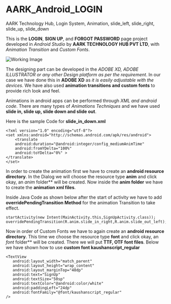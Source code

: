# AARK_Android_LOGIN
AARK Technology Hub, Login System, Animation, slide_left, slide_right, slide_up, slide_down 

This is the **LOGIN**, **SIGN UP**, and **FORGOT PASSWORD** page project developed in *Android Studio* by **AARK TECHNOLOGY HUB PVT LTD**,
with *Animation Transition* and *Custom Fonts*.

![Working Image](http://aarktechub.com/img/AARK-Login-system-vid.gif)

The designing part can be developed in the *ADOBE XD, ADOBE
ILLUSTRATOR or any other Design platform as per the requirement*. In our case
we have done this in **ADOBE XD** as *it is easily adjustable with the
devices*. We have also used **animation transitions and custom fonts** to provide rich look
and feel.

Animations in android apps can be performed through *XML and
android code*. There are many types of *Animations Techniques* and we have used **slide in, 
slide up, slide down and slide out**.

Here is the sample Code for **slide_in_down.xml**

```
<?xml version="1.0" encoding="utf-8"?>
<set xmlns:android="http://schemas.android.com/apk/res/android">
    <translate
    android:duration="@android:integer/config_mediumAnimTime"
    android:fromYDelta="100%"
    android:toYDelta="0%" >
</translate>
</set>
```

In order to create the animation first we have to create an **android resource directory**. 
In the Dialog we will choose the resource type **anim** and click okay, an *anim* folder** will be created. 
Now inside the **anim folder** we have to create the **animation xml files**.

Inside Java Code as shown below after the start of activity we have to add **overridePendingTransition Method** for the 
animation Transition to take effect.
```
startActivity(new Intent(MainActivity.this,SignUpActivity.class));
overridePendingTransition(R.anim.slide_in_right,R.anim.slide_out_left);
```

Now in order of Custom Fonts we have to again create an **android resource directory**. This time we choose the resource type **font** and click okay, 
an *font* folder** will be created. There we will put **TTF, OTF font files**.
Below we have shown how to use **custom font kaushanscript_regular**

```
<TextView
   android:layout_width="match_parent"
   android:layout_height="wrap_content"
   android:layout_marginTop="48dp"
   android:text="SignUp"
   android:textSize="50sp"
   android:textColor="@android:color/white"
   android:paddingLeft="24dp"
   android:fontFamily="@font/kaushanscript_regular"
/>
```


